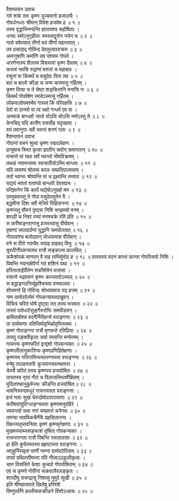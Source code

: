 वैशम्पायन उवाच  
गते शक्रे ततः कृष्णः पूज्यमानो व्रजालयैः ।  
गोवर्धनधरः श्रीमान् विवेश व्रजमेव ह ॥ १ ॥  
तस्य वृद्धाभिनन्दन्ति ज्ञातयश्च सहोषिताः ।  
धन्याः स्मोऽनुगृहीताः स्मस्त्वद्वृत्तेन नयेन च ॥ २ ॥  
गावो वर्षभयात् तीर्णा वयं तीर्णा महाभयात् ।  
तव प्रसादाद्‌ गोविन्द देवतुल्यपराक्रम ॥ ३ ॥  
अमानुषाणि कर्माणि तव पश्याम गोपते ।  
धारणेनास्य शैलस्य विद्मस्त्वां कृष्ण दैवतम् ॥ ४ ॥  
कस्त्वं भवसि रुद्राणां मरुतां च महाबलः ।  
वसूनां वा किमर्थं च वसुदेवः पिता तव ॥ ५ ॥  
बलं च बाल्ये क्रीडा च जन्म चास्मासु गर्हितम् ।  
कृष्ण दिव्या च ते चेष्टा शङ्‌‌कितानि मनांसि नः ॥ ६ ॥  
किमर्थं गोपवेषेण रमसेऽस्मासु गर्हितम् ।  
लोकपालोपमश्चैव गास्त्वं किं परिरक्षसि ॥ ७ ॥  
देवो वा दानवो वा त्वं यक्षो गन्धर्व एव वा ।  
अस्माकं बान्धवो जातो योऽसि सोऽसि नमोऽस्तु ते ॥ ८ ॥  
केनचिद् यदि कार्येण वससीह यदृच्छया ।  
वयं तवानुगाः सर्वे भवन्तं शरणं गताः ॥ ९ ॥  
वैशम्पायन उवाच  
गोपानां वचनं श्रुत्वा कृष्णः पद्मदलेक्षणः ।  
प्रत्युवाच स्मितं कृत्वा ज्ञातीन् सर्वान् समागतान् ॥ १० ॥  
मन्यन्ते मां यथा सर्वे भवन्तो भीमविक्रमम् ।  
तथाहं नावमन्तव्यः स्वजातीयोऽस्मि बान्धवः ॥ ११ ॥  
यदि त्ववश्यं श्रोतव्यं कालः सम्प्रतिपाल्यताम् ।  
ततो भवन्तः श्रोष्यन्ति मां च द्रक्ष्यन्ति तत्त्वतः ॥ १२ ॥  
यद्ययं भवतां श्लाघ्यो बान्धवो देवसप्रभः ।  
परिज्ञानेन किं कार्यं यद्येषोऽनुग्रहो मम ॥ १३ ॥  
एवमुक्तास्तु ते गोपा वसुदेवसुतेन वै ।  
बद्धमौना दिशः सर्वे भेजिरे पिहिताननाः ॥ १४ ॥  
कृष्णस्तु यौवनं दृष्ट्वा निशि चन्द्रमसो वनम् ।  
शारदीं च निशां रम्यां मनश्चक्रे रतिं प्रति ॥ १५ ॥  
स करीषाङ्‌‌गरागासु व्रजरथ्यासु वीर्यवान् ।  
वृषाणां जातदर्पाणां युद्धानि समयोजयत् ॥ १६ ॥  
गोपालांश्च बलोदग्रान् योधयामास वीर्यवान् ।  
वने स वीरो गाश्चैव जग्राह ग्राहवद् विभुः ॥ १७ ॥  
युवतीर्गोपकन्याश्च रात्रौ सङ्काल्य कालवित् ।  
ककैशोरकं मानयन् वै सह ताभिर्मुमोद ह ॥ १८ ॥
तास्तस्य वदनं कान्तं कान्ता गोपस्त्रियो निशि ।  
पिबन्ति नयनाक्षेपैर्गां गतं शशिनं यथा ॥ १९ ॥  
हरितालार्द्रपीतेन सकौशेयेन वाससा ।  
वसानो भद्रवसनं कृष्णः कान्ततरोऽभवत् ॥ २० ॥  
स बद्धाङ्‌‌गदनिर्व्यूहश्चित्रया वनमालया ।  
शोभमनो हि गोविन्दः शोभयामास तद् व्रजम् ॥ २१ ॥  
नाम दामोदरेत्येवं गोपकन्यास्तदाब्रुवन् ।  
विचित्रं चरितं घोषे दृष्ट्वा तत् तस्य भास्वतः ॥ २२ ॥  
तास्तं पयोधरोत्तुङ्‌‌गैरुरोभिः समपीडयन् ।  
भ्रामिताक्षैश्च वदनैर्निरीक्षन्ते वराङ्‌‌गनाः ॥ २३ ॥  
ता वार्यमाणाः पतिभिर्मातृभिर्भ्रातृभिस्तथा ।  
कृष्णं गोपाङ्‌‌गना रात्रौ मृगयन्ते रतिप्रियाः ॥ २४ ॥  
तास्तु पङ्‌‌क्तीकृताः सर्वा रमयन्ति मनोरमम् ।  
गायन्त्यः कृष्णचरितं द्वन्द्वशो गोपकन्यकाः ॥ २५ ॥  
कृष्णलीलानुकारिण्यः कृष्णप्रणिहितेक्षणाः ।  
कृष्णस्य गतिगामिन्यस्तरुण्यस्ता वराङ्‌‌गनाः ॥ २६ ॥  
वनेषु तालहस्ताग्रैः कूजयन्त्यस्तथापराः ।  
चेरुर्वै चरितं तस्य कृष्णस्य व्रजयोषितः ॥ २७ ॥  
तास्तस्य नृत्यं गीतं च विलासस्मितवीक्षितम् ।  
मुदिताश्चानुकुर्वन्त्यः क्रीडन्ति व्रजयोषितः॥ २८ ॥  
भावनिस्पन्दमधुरं गायन्त्यस्ता वराङ्‌‌गनाः ।  
व्रजं गताः सुखं चेरुर्दामोदरपरायणाः ॥ २९ ॥  
करीषपांसुदिग्धाङ्‌‌ग्यस्ताः कृष्णामनुवव्रिरे ।  
रमयन्त्यो यथा नागं सम्प्रमत्तं करेणवः ॥ ३० ॥  
तमन्या भावविकचैर्नेत्रैः प्रहसिताननाः ।  
पिबन्त्यतृप्तवनिताः कृष्णं कृष्णमृगेक्षणाः ॥ ३१ ॥  
मुखमस्याब्जसङ्काशं तृषिता गोपकन्यकाः ।  
रत्यन्तरगता रात्रौ पिबन्ति रसलालसाः ॥ ३२ ॥  
हा हेति कुर्वतस्तस्य प्रहृष्टास्ता वराङ्‌‌गनाः ।  
जगृहुर्निस्सृतां वाणीं नाम्ना दामोदरेरिताम् ॥ ३३ ॥  
तासां ग्रथितसीमन्ता रतिं नीत्वाऽऽकुलीकृताः ।  
चारु विस्रंसिरे केशाः कुचाग्रे गोपयोषिताम् ॥ ३४ ॥  
एवं स कृष्णो गोपीनां चक्रवालैरलङ्कृतः ।  
शारदीषु सचन्द्रासु निशासु मुमुदे सुखी ॥ ३५ ॥  
इति श्रीमहाभारते खिलेषु हरिवंशे  
विष्णुपर्वणि हल्लीसकक्रीडने विंशोऽध्यायः ॥ २० ॥

